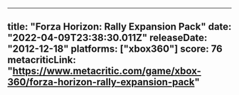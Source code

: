 
---
title: "Forza Horizon: Rally Expansion Pack"
date: "2022-04-09T23:38:30.011Z"
releaseDate: "2012-12-18"
platforms: ["xbox360"]
score: 76
metacriticLink: "https://www.metacritic.com/game/xbox-360/forza-horizon-rally-expansion-pack"
---
